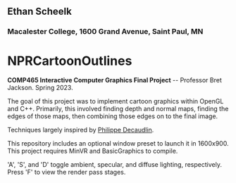## Ethan Scheelk
### Macalester College, 1600 Grand Avenue, Saint Paul, MN
# NPRCartoonOutlines
**COMP465 Interactive Computer Graphics Final Project** -- Professor Bret Jackson. Spring 2023. 

The goal of this project was to implement cartoon graphics within OpenGL and C++. 
Primarily, this involved finding depth and normal maps, finding the edges of those maps, then combining those edges on to 
the final image. 

Techniques largely inspired by [Philippe Decaudlin](https://phildec.users.sourceforge.net/Research/Cartoon.php).

This repository includes an optional window preset to launch it in 1600x900. This project requires MinVR and BasicGraphics to compile. 

'A', 'S', and 'D' toggle ambient, specular, and diffuse lighting, respectively. Press 'F' to view the render pass stages. 

